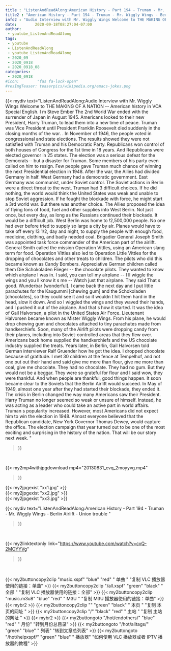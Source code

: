 ```yaml
---
title : "ListenAndReadAlong:American History - Part 194 - Truman - Mr. Wiggly Wings - Berlin Airlift - Union trouble "
title2 : "American History - Part 194 - Truman - Mr. Wiggly Wings - Berlin Airlift - Union trouble "
info2 : "Audio Interview with Mr. Wiggly Wings Welcome to THE MAKING OF A NATION -- American history in VOA Special English. I m Steve Ember The 2nd World War ended with the surrender of Japan in August 1945. Americans looked to their new President, Harry Truman, to lead them into a new time of peace. Truman was Vice President until President Franklin Roosevelt died suddenly in the closing months of the war. . In November of 1946, the people voted in congressional and state elections. The results showed they were not satisfied with Truman and his Democratic Party. Republicans won control of both houses of Congress for the 1st time in 18 years. And Republicans were elected governor in 25 states. The election was a serious defeat for the Democrats-- but a disaster for Truman. Some members of his party even called on him to resign. Few people gave Truman much chance of winning the next Presidential election in 1948. After the war, the Allies had divided Germany in half. West Germany had a democratic government. East Germany was communist, under Soviet control. The Soviet actions in Berlin were a direct threat to the west. Truman had 3 difficult choices. If he did nothing, the world would think the United States was weak and unable to stop Soviet aggression. If he fought the blockade with force, he might start a 3rd world war. But there was another choice. The Allies proposed the idea of flying tons of food, fuel and other supplies into West Berlin. Not just once, but every day, as long as the Russians continued their blockade. It would be a difficult job. West Berlin was home to !2,500,000 people. No one had ever before tried to supply so large a city by air. Planes would have to take off every !3 1/2, day and night, to supply the people with enough food, medicine, clothing, and badly needed coal. Brigadier General Joseph Smith was appointed task force commander of the American part of the airlift. General Smith called the mission  Operation Vittles,  using an American slang term for food.  Operation Vittles  also led to  Operation Little Vittles  for the dropping of chocolates and other treats to children. The pilots who did this became known as  Candy Bombers.  Appreciative German children called them  Die Schokoladen Flieger  -- the chocolate pilots.  They wanted to know which airplane I was in. I said,  you can tell my airplane -- I ll wiggle the wings and you ll know it s me -- Watch just that airplane.  They said  That s good.  Wunderbar [wonderful].   I came back the next day and I put little parachutes for the Kaugummi [chewing gum] and the Schokoladen [chocolates], so they could see it and so it wouldn t hit them hard in the head, slow it down. And so I wiggled the wings and they waved their hands, and I pushed it out of the airplane. And that s how it started.  It was the idea of Gail Halvorsen, a pilot in the United States Air Force. Lieutenant Halvorsen became known as  Mister Wiggly Wings.  From his plane, he would drop chewing gum and chocolates attached to tiny parachutes made from handkerchiefs. Soon, many of the Airlift pilots were dropping candy from their planes, including into Soviet-controlled areas that they flew over. Americans back home supplied the handkerchiefs and the US chocolate industry supplied the treats. Years later, in Berlin, Gail Halvorsen told German interviewer Ralf Gruender how he got the idea.  I dropped chocolate because of gratitude. I met 30 children at the fence at Tempelhof, and not one put out their hand and said give me more than flour, give me more than coal, give me chocolate. They had no chocolate.  They had no gum. But they would not be a beggar. They were so grateful for flour and I said wow, they were thankful. And when people are thankful, good things happen.  It soon became clear to the Soviets that the Berlin Airlift would succeed. In May of 1949, almost one year after they had started their blockade, they ended it. The crisis in Berlin changed the way many Americans saw their President. Harry Truman no longer seemed so weak or unsure of himself. Instead, he was acting as a leader who could take an active part in world affairs. Truman s popularity increased. However, most Americans did not expect him to win the election in 1948. Almost everyone believed that the Republican candidate, New York Governor Thomas Dewey, would capture the office. The election campaign that year turned out to be one of the most exciting and surprising in the history of the nation. That will be our story next week. "
date:        2020-09-18T08:27:04-07:00
author:
 - youtube_ListenAndReadAlong
tags:
 - youtube
 - ListenAndReadAlong
 - youtube_ListenAndReadAlong
 - 2020_09
 - 2020_0918
 - 2020_0918_08
categories:
 - 2020_0918
#icon:        "fas fa-lock-open"
#resImgTeaser: teaserpics/wikipedia.org/emacs-jokes.png
---
```


{{< mydiv text="ListenAndReadAlong:Audio Interview with Mr. Wiggly Wings Welcome to THE MAKING OF A NATION -- American history in VOA Special English. I m Steve Ember The 2nd World War ended with the surrender of Japan in August 1945. Americans looked to their new President, Harry Truman, to lead them into a new time of peace. Truman was Vice President until President Franklin Roosevelt died suddenly in the closing months of the war. . In November of 1946, the people voted in congressional and state elections. The results showed they were not satisfied with Truman and his Democratic Party. Republicans won control of both houses of Congress for the 1st time in 18 years. And Republicans were elected governor in 25 states. The election was a serious defeat for the Democrats-- but a disaster for Truman. Some members of his party even called on him to resign. Few people gave Truman much chance of winning the next Presidential election in 1948. After the war, the Allies had divided Germany in half. West Germany had a democratic government. East Germany was communist, under Soviet control. The Soviet actions in Berlin were a direct threat to the west. Truman had 3 difficult choices. If he did nothing, the world would think the United States was weak and unable to stop Soviet aggression. If he fought the blockade with force, he might start a 3rd world war. But there was another choice. The Allies proposed the idea of flying tons of food, fuel and other supplies into West Berlin. Not just once, but every day, as long as the Russians continued their blockade. It would be a difficult job. West Berlin was home to !2,500,000 people. No one had ever before tried to supply so large a city by air. Planes would have to take off every !3 1/2, day and night, to supply the people with enough food, medicine, clothing, and badly needed coal. Brigadier General Joseph Smith was appointed task force commander of the American part of the airlift. General Smith called the mission  Operation Vittles,  using an American slang term for food.  Operation Vittles  also led to  Operation Little Vittles  for the dropping of chocolates and other treats to children. The pilots who did this became known as  Candy Bombers.  Appreciative German children called them  Die Schokoladen Flieger  -- the chocolate pilots.  They wanted to know which airplane I was in. I said,  you can tell my airplane -- I ll wiggle the wings and you ll know it s me -- Watch just that airplane.  They said  That s good.  Wunderbar [wonderful].   I came back the next day and I put little parachutes for the Kaugummi [chewing gum] and the Schokoladen [chocolates], so they could see it and so it wouldn t hit them hard in the head, slow it down. And so I wiggled the wings and they waved their hands, and I pushed it out of the airplane. And that s how it started.  It was the idea of Gail Halvorsen, a pilot in the United States Air Force. Lieutenant Halvorsen became known as  Mister Wiggly Wings.  From his plane, he would drop chewing gum and chocolates attached to tiny parachutes made from handkerchiefs. Soon, many of the Airlift pilots were dropping candy from their planes, including into Soviet-controlled areas that they flew over. Americans back home supplied the handkerchiefs and the US chocolate industry supplied the treats. Years later, in Berlin, Gail Halvorsen told German interviewer Ralf Gruender how he got the idea.  I dropped chocolate because of gratitude. I met 30 children at the fence at Tempelhof, and not one put out their hand and said give me more than flour, give me more than coal, give me chocolate. They had no chocolate.  They had no gum. But they would not be a beggar. They were so grateful for flour and I said wow, they were thankful. And when people are thankful, good things happen.  It soon became clear to the Soviets that the Berlin Airlift would succeed. In May of 1949, almost one year after they had started their blockade, they ended it. The crisis in Berlin changed the way many Americans saw their President. Harry Truman no longer seemed so weak or unsure of himself. Instead, he was acting as a leader who could take an active part in world affairs. Truman s popularity increased. However, most Americans did not expect him to win the election in 1948. Almost everyone believed that the Republican candidate, New York Governor Thomas Dewey, would capture the office. The election campaign that year turned out to be one of the most exciting and surprising in the history of the nation. That will be our story next week. "
>}}
<br>


{{< my2mp4withjpgdownload mp4="20130831_cvq_2moyyvg.mp4"
>}}

{{< my2jpgexist "xx1.jpg" >}}<br>
{{< my2jpgexist "xx2.jpg" >}}<br>
{{< my2jpgexist "xx3.jpg" >}}<br>



{{< mydiv text="ListenAndReadAlong:American History - Part 194 - Truman - Mr. Wiggly Wings - Berlin Airlift - Union trouble "
>}}
<br>

{{< my2linktextonly link="https://www.youtube.com/watch?v=cvQ-2MOYYVg"
>}}


<br>

{{< my2buttoncopy2clip "music.xspf"        "blue"   "red"    " 单曲 "  "复制 VLC 播放器使用的链接：单曲" >}} {{< my2buttoncopy2clip "/all.xspf"         "green"  "black"  " 全部 "  "复制 VLC 播放器使用的链接：全部" >}} {{< my2buttoncopy2clip "music.m3u8"        "blue"   "red"    " M3U  "    "复制 M3U 播放器使用的链接：单曲" >}} {{< mybr2 >}} {{< my2buttoncopy2clip ""                  "green"  "black"  " 本页 "    "复制 本页的网址 " >}} {{< my2buttoncopy2clip "/"                 "black"  "red"    " 主站 "    "复制 主站的网址 " >}} {{< mybr2 >}} {{< my2buttongoto      "/hot/endothers/"   "blue"   "red"    " 月份"   "转到月份总目录" >}} {{< my2buttongoto      "/hot/alltags/"     "green"  "blue"   " 列表"   "转到文章总列表" >}} {{< my2buttongoto      "/hot/helpxspf/"    "green"  "blue"   " 播放器" "如何使用 VLC 播放器或者 IPTV 播放器的教程" >}} 
